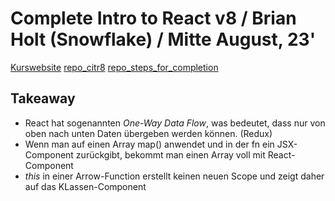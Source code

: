 # Complete Intro to React v8 / Brian Holt (Snowflake) / Mitte August, 23'

[Kurswebsite](https://react-v8.holt.courses/)
[repo_citr8](https://github.com/btholt/complete-intro-to-react-v8/)
[repo_steps_for_completion](https://github.com/btholt/citr-v8-project/)

## Takeaway  

+ React hat sogenannten *One-Way Data Flow*, was bedeutet, dass nur von oben nach unten Daten übergeben werden können. (Redux)
+ Wenn man auf einen Array map() anwendet und in der fn ein JSX-Component zurückgibt, bekommt man einen Array voll mit React-Component
+ *this* in einer Arrow-Function erstellt keinen neuen Scope und zeigt daher auf das KLassen-Component


  
